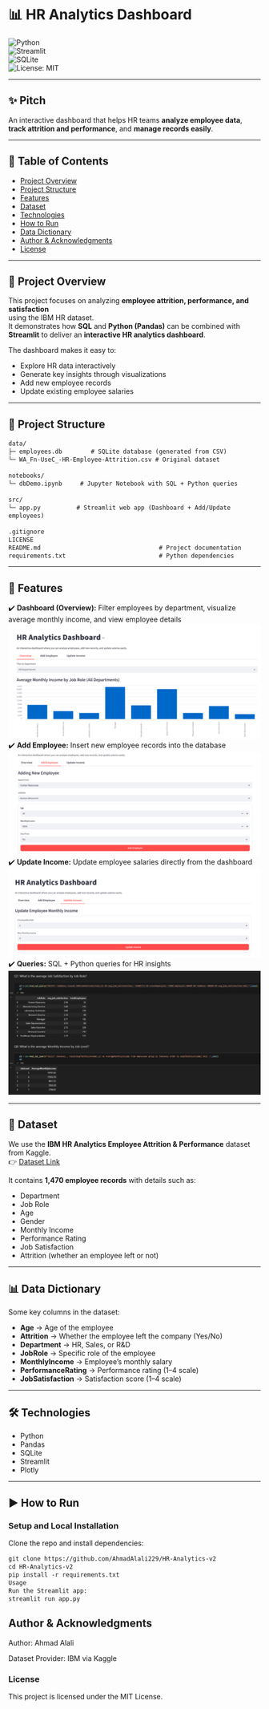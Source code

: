 # 📊 HR Analytics Dashboard  

![Python](https://img.shields.io/badge/Python-3.10-blue?logo=python)  
![Streamlit](https://img.shields.io/badge/Streamlit-App-red?logo=streamlit)  
![SQLite](https://img.shields.io/badge/SQLite-Database-green?logo=sqlite)  
![License: MIT](https://img.shields.io/badge/License-MIT-green.svg)  

---

## ✨ Pitch  
An interactive dashboard that helps HR teams **analyze employee data**,  
**track attrition and performance**, and **manage records easily**.  

---

## 📑 Table of Contents  
- [Project Overview](#-project-overview)  
- [Project Structure](#-project-structure)  
- [Features](#-features)  
- [Dataset](#-dataset)  
- [Technologies](#-technologies)  
- [How to Run](#-how-to-run)  
- [Data Dictionary](#-data-dictionary)  
- [Author & Acknowledgments](#-author--acknowledgments)  
- [License](#-license)  

---

## 📘 Project Overview  
This project focuses on analyzing **employee attrition, performance, and satisfaction**  
using the IBM HR dataset.  
It demonstrates how **SQL** and **Python (Pandas)** can be combined with  
**Streamlit** to deliver an **interactive HR analytics dashboard**.  

The dashboard makes it easy to:  
- Explore HR data interactively  
- Generate key insights through visualizations  
- Add new employee records  
- Update existing employee salaries  

---

## 📂 Project Structure  
    data/   
    ├─ employees.db        # SQLite database (generated from CSV)     
    └─ WA_Fn-UseC_-HR-Employee-Attrition.csv # Original dataset

    notebooks/   
    └─ dbDemo.ipynb     # Jupyter Notebook with SQL + Python queries

    src/   
    └─ app.py          # Streamlit web app (Dashboard + Add/Update employees)

    .gitignore
    LICENSE
    README.md                                 # Project documentation
    requirements.txt                          # Python dependencies
---

## 🚀 Features  
✔️ **Dashboard (Overview):** Filter employees by department, visualize average monthly income, and view employee details  ![Dashboard](image.png)
✔️ **Add Employee:** Insert new employee records into the database  ![alt text](image-1.png)
✔️ **Update Income:** Update employee salaries directly from the dashboard  ![alt text](image-2.png)
✔️ **Queries:** SQL + Python queries for HR insights ![alt text](image-3.png) 

---

## 📑 Dataset  
We use the **IBM HR Analytics Employee Attrition & Performance** dataset from Kaggle.  
👉 [Dataset Link](https://www.kaggle.com/datasets/pavansubhasht/ibm-hr-analytics-attrition-dataset)  

It contains **1,470 employee records** with details such as:  
- Department  
- Job Role  
- Age  
- Gender  
- Monthly Income  
- Performance Rating  
- Job Satisfaction  
- Attrition (whether an employee left or not)  

---

## 📊 Data Dictionary  
Some key columns in the dataset:  

- **Age** → Age of the employee  
- **Attrition** → Whether the employee left the company (Yes/No)  
- **Department** → HR, Sales, or R&D  
- **JobRole** → Specific role of the employee  
- **MonthlyIncome** → Employee’s monthly salary  
- **PerformanceRating** → Performance rating (1–4 scale)  
- **JobSatisfaction** → Satisfaction score (1–4 scale)  

---

## 🛠️ Technologies  
- Python  
- Pandas  
- SQLite  
- Streamlit  
- Plotly  

---

## ▶️ How to Run  

### Setup and Local Installation  
Clone the repo and install dependencies:  

    git clone https://github.com/AhmadAlali229/HR-Analytics-v2
    cd HR-Analytics-v2
    pip install -r requirements.txt
    Usage
    Run the Streamlit app:
    streamlit run app.py


## Author & Acknowledgments
Author: Ahmad Alali

Dataset Provider: IBM via Kaggle

### License   
This project is licensed under the MIT License.
